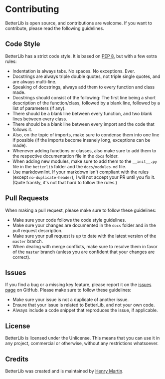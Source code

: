 # Contributing

BetterLib is open source, and contributions are welcome. If you want to contribute, please read the following guidelines.

## Code Style

BetterLib has a strict code style. It is based on [PEP 8](https://www.python.org/dev/peps/pep-0008/), but with a few extra rules:

- Indentation is always tabs. No spaces. No exceptions. Ever.
- Docstrings are always triple double quotes, not triple single quotes, and are always multi-line.
- Speaking of docstrings, always add them to every function and class made.
- Docstrings should consist of the following: The first line being a short description of the function/class, followed by a blank line, followed by a list of parameters (if any).
- There should be a blank line between every function, and two blank lines between every class.
- There should be a blank line between every import and the code that follows it.
- Also, on the topic of imports, make sure to condense them into one line if possible (if the imports become insanely long, exceptions can be made).
- Whenever adding functions or classes, also make sure to add them to the respective documentation file in the `docs` folder.
- When adding new modules, make sure to add them to the `__init__.py` file in the `betterlib` folder and the `docs/modules.md` file.
- Use markdownlint. If your markdown isn't compliant with the rules (except `no-duplicate-header`), I will not accept your PR until you fix it. (Quite frankly, it's not that hard to follow the rules.)

## Pull Requests

When making a pull request, please make sure to follow these guidelines:

- Make sure your code follows the code style guidelines.
- Make sure your changes are documented in the `docs` folder and in the pull request description.
- Make sure your pull request is up to date with the latest version of the `master` branch.
- When dealing with merge conflicts, make sure to resolve them in favor of the `master` branch (unless you are confident that your changes are correct).

## Issues

If you find a bug or a missing key feature, please report it on the [issues page](https://github.com/HENRYMARTIN5/betterlib) on GitHub. Please make sure to follow these guidelines:

- Make sure your issue is not a duplicate of another issue.
- Ensure that your issue is related to BetterLib, and not your own code.
- Always include a code snippet that reproduces the issue, if applicable.

## License

BetterLib is licensed under the Unlicense. This means that you can use it in any project, commercial or otherwise, without any restrictions whatsoever.

## Credits

BetterLib was created and is maintained by [Henry Martin](http://henrymartin.co/).
